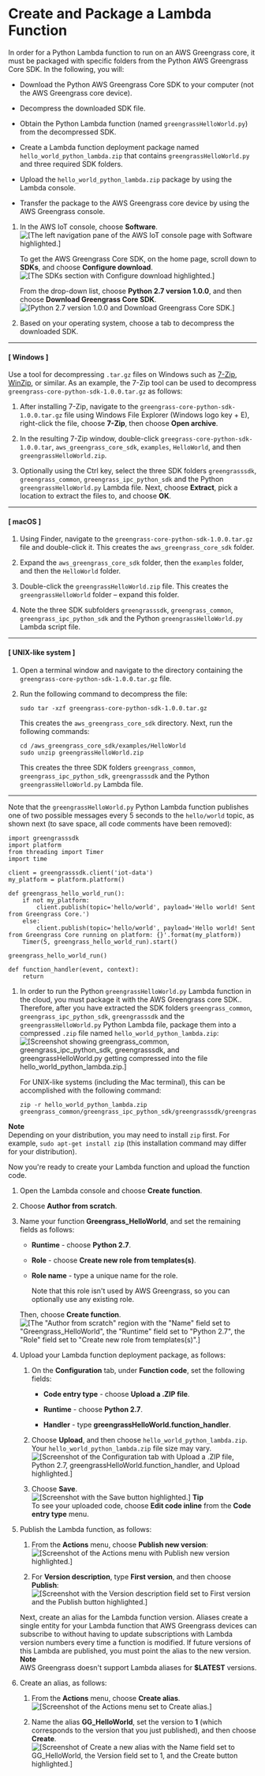 # Create and Package a Lambda Function<a name="create-lambda"></a>

In order for a Python Lambda function to run on an AWS Greengrass core, it must be packaged with specific folders from the Python AWS Greengrass Core SDK\. In the following, you will:

+ Download the Python AWS Greengrass Core SDK to your computer \(not the AWS Greengrass core device\)\.

+ Decompress the downloaded SDK file\.

+ Obtain the Python Lambda function \(named `greengrassHelloWorld.py`\) from the decompressed SDK\.

+ Create a Lambda function deployment package named `hello_world_python_lambda.zip` that contains `greengrassHelloWorld.py` and three required SDK folders\.

+ Upload the `hello_world_python_lambda.zip` package by using the Lambda console\. 

+ Transfer the package to the AWS Greengrass core device by using the AWS Greengrass console\.

1. In the AWS IoT console, choose **Software**\.  
![\[The left navigation pane of the AWS IoT console page with Software highlighted.\]](http://docs.aws.amazon.com/greengrass/latest/developerguide/images/gg-get-started-014.png)

   To get the AWS Greengrass Core SDK, on the home page, scroll down to **SDKs**, and choose **Configure download**\.  
![\[The SDKs section with Configure download highlighted.\]](http://docs.aws.amazon.com/greengrass/latest/developerguide/images/gg-get-started-015.png)

   From the drop\-down list, choose **Python 2\.7 version 1\.0\.0**, and then choose **Download Greengrass Core SDK**\.  
![\[Python 2.7 version 1.0.0 and Download Greengrass Core SDK.\]](http://docs.aws.amazon.com/greengrass/latest/developerguide/images/gg-get-started-016.png)

1. Based on your operating system, choose a tab to decompress the downloaded SDK\.

------
#### [ Windows ]

   Use a tool for decompressing `.tar.gz` files on Windows such as [7\-Zip](http://www.7-zip.org/), [WinZip](http://www.winzip.com/), or similar\. As an example, the 7\-Zip tool can be used to decompress `greengrass-core-python-sdk-1.0.0.tar.gz` as follows:

   1. After installing 7\-Zip, navigate to the `greengrass-core-python-sdk-1.0.0.tar.gz` file using Windows File Explorer \(Windows logo key \+ E\), right\-click the file, choose **7\-Zip**, then choose **Open archive**\.

   1. In the resulting 7\-Zip window, double\-click `greegrass-core-python-sdk-1.0.0.tar`, `aws_greengrass_core_sdk`, `examples`, `HelloWorld`, and then `greengrassHelloWorld.zip`\.

   1. Optionally using the Ctrl key, select the three SDK folders `greengrasssdk`, `greengrass_common`, `greengrass_ipc_python_sdk` and the Python `greengrassHelloWorld.py` Lambda file\. Next, choose **Extract**, pick a location to extract the files to, and choose **OK**\.

------
#### [ macOS ]

   1. Using Finder, navigate to the `greengrass-core-python-sdk-1.0.0.tar.gz` file and double\-click it\. This creates the `aws_greengrass_core_sdk` folder\.

   1. Expand the `aws_greengrass_core_sdk` folder, then the `examples` folder, and then the `HelloWorld` folder\.

   1. Double\-click the `greengrassHelloWorld.zip` file\. This creates the `greengrassHelloWorld` folder – expand this folder\.

   1. Note the three SDK subfolders `greengrasssdk`, `greengrass_common`, `greengrass_ipc_python_sdk` and the Python `greengrassHelloWorld.py` Lambda script file\. 

------
#### [ UNIX\-like system ]

   1. Open a terminal window and navigate to the directory containing the `greengrass-core-python-sdk-1.0.0.tar.gz` file\.

   1. Run the following command to decompress the file:

      ```
      sudo tar -xzf greengrass-core-python-sdk-1.0.0.tar.gz
      ```

      This creates the `aws_greengrass_core_sdk` directory\. Next, run the following commands:

      ```
      cd /aws_greengrass_core_sdk/examples/HelloWorld
      sudo unzip greengrassHelloWorld.zip
      ```

      This creates the three SDK folders `greengrass_common`, `greengrass_ipc_python_sdk`, `greengrasssdk` and the Python `greengrassHelloWorld.py` Lambda file\.

------

   Note that the `greengrassHelloWorld.py` Python Lambda function publishes one of two possible messages every 5 seconds to the `hello/world` topic, as shown next \(to save space, all code comments have been removed\):

   ```
   import greengrasssdk
   import platform
   from threading import Timer
   import time
   
   client = greengrasssdk.client('iot-data')
   my_platform = platform.platform()
   
   def greengrass_hello_world_run():
       if not my_platform:
           client.publish(topic='hello/world', payload='Hello world! Sent from Greengrass Core.')
       else:
           client.publish(topic='hello/world', payload='Hello world! Sent from Greengrass Core running on platform: {}'.format(my_platform))
       Timer(5, greengrass_hello_world_run).start()
   
   greengrass_hello_world_run()
   
   def function_handler(event, context):
       return
   ```

1. In order to run the Python `greengrassHelloWorld.py` Lambda function in the cloud, you must package it with the AWS Greengrass core SDK\.\. Therefore, after you have extracted the SDK folders `greengrass_common`, `greengrass_ipc_python_sdk`, `greengrasssdk` and the `greengrassHelloWorld.py` Python Lambda file, package them into a compressed `.zip` file named `hello_world_python_lambda.zip`:   
![\[Screenshot showing greengrass_common, greengrass_ipc_python_sdk, greengrasssdk, and greengrassHelloWorld.py getting compressed into the file hello_world_python_lambda.zip.\]](http://docs.aws.amazon.com/greengrass/latest/developerguide/images/gg-get-started-019.png)

   For UNIX\-like systems \(including the Mac terminal\), this can be accomplished with the following command:

   ```
   zip -r hello_world_python_lambda.zip greengrass_common/greengrass_ipc_python_sdk/greengrasssdk/greengrassHelloWorld.py
   ```
**Note**  
Depending on your distribution, you may need to install `zip` first\. For example, `sudo apt-get install zip` \(this installation command may differ for your distribution\)\.

   Now you're ready to create your Lambda function and upload the function code\.

1. Open the Lambda console and choose **Create function**\.

1. Choose **Author from scratch**\.

1. Name your function **Greengrass\_HelloWorld**, and set the remaining fields as follows:

   + **Runtime** \- choose **Python 2\.7**\.

   + **Role** \- choose **Create new role from templates\(s\)**\.

   + **Role name** \- type a unique name for the role\.

     Note that this role isn't used by AWS Greengrass, so you can optionally use any existing role\.

   Then, choose **Create function**\.  
![\[The "Author from scratch" region with the "Name" field set to "Greengrass_HelloWorld", the "Runtime" field set to "Python 2.7", the "Role" field set to "Create new role from templates(s)".\]](http://docs.aws.amazon.com/greengrass/latest/developerguide/images/gg-get-started-023.png)

1. Upload your Lambda function deployment package, as follows:

   1. On the **Configuration** tab, under **Function code**, set the following fields:

      + **Code entry type** \- choose **Upload a \.ZIP file**\.

      + **Runtime** \- choose **Python 2\.7**\.

      + **Handler** \- type **greengrassHelloWorld\.function\_handler**\.

   1. Choose **Upload**, and then choose `hello_world_python_lambda.zip`\. Your `hello_world_python_lambda.zip` file size may vary\.  
![\[Screenshot of the Configuration tab with Upload a .ZIP file, Python 2.7, greengrassHelloWorld.function_handler, and Upload highlighted.\]](http://docs.aws.amazon.com/greengrass/latest/developerguide/images/gg-get-started-024.png)

   1. Choose **Save**\.  
![\[Screenshot with the Save button highlighted.\]](http://docs.aws.amazon.com/greengrass/latest/developerguide/images/gg-get-started-025.png)
**Tip**  
To see your uploaded code, choose **Edit code inline** from the **Code entry type** menu\.

1. <a name="publish-function-version"></a>Publish the Lambda function, as follows:

   1. From the **Actions** menu, choose **Publish new version**:  
![\[Screenshot of the Actions menu with Publish new version highlighted.\]](http://docs.aws.amazon.com/greengrass/latest/developerguide/images/gg-get-started-026.png)

   1. For **Version description**, type **First version**, and then choose **Publish**:  
![\[Screenshot with the Version description field set to First version and the Publish button highlighted.\]](http://docs.aws.amazon.com/greengrass/latest/developerguide/images/gg-get-started-027.png)

   Next, create an alias for the Lambda function version\. Aliases create a single entity for your Lambda function that AWS Greengrass devices can subscribe to without having to update subscriptions with Lambda version numbers every time a function is modified\. If future versions of this Lambda are published, you must point the alias to the new version\.
**Note**  
AWS Greengrass doesn't support Lambda aliases for **$LATEST** versions\.

1. <a name="create-version-alias"></a>Create an alias, as follows:

   1. From the **Actions** menu, choose **Create alias**\.  
![\[Screenshot of the Actions menu set to Create alias.\]](http://docs.aws.amazon.com/greengrass/latest/developerguide/images/gg-get-started-028.png)

   1. Name the alias **GG\_HelloWorld**, set the version to **1** \(which corresponds to the version that you just published\), and then choose **Create**\.  
![\[Screenshot of Create a new alias with the Name field set to GG_HelloWorld, the Version field set to 1, and the Create button highlighted.\]](http://docs.aws.amazon.com/greengrass/latest/developerguide/images/gg-get-started-029.png)